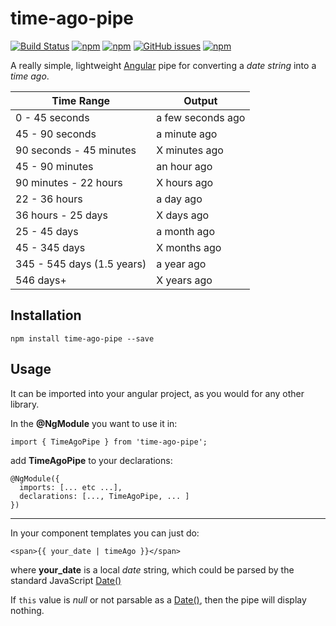 # time-ago-pipe
[![Build Status](https://travis-ci.org/AndrewPoyntz/time-ago-pipe.svg?branch=master)](https://travis-ci.org/AndrewPoyntz/time-ago-pipe) [![npm](https://img.shields.io/npm/v/time-ago-pipe.svg)](https://www.npmjs.com/package/time-ago-pipe) [![npm](https://img.shields.io/npm/dt/time-ago-pipe.svg?maxAge=25920)](https://www.npmjs.com/package/time-ago-pipe) [![GitHub issues](https://img.shields.io/github/issues/AndrewPoyntz/time-ago-pipe.svg?maxAge=25920?style=plastic)](https://github.com/AndrewPoyntz/time-ago-pipe/issues) [![npm](https://img.shields.io/npm/l/time-ago-pipe.svg?maxAge=25920?style=plastic)](https://github.com/AndrewPoyntz/time-ago-pipe/blob/master/LICENSE)

A really simple, lightweight [Angular](https://angular.io/) pipe for converting a _date string_ into a _time ago_.

|Time Range|Output|
|---|---|
|0 - 45 seconds             | a few seconds ago      |
|45 - 90 seconds            | a minute ago           |
|90 seconds - 45 minutes    | X minutes ago          |
|45 - 90 minutes            | an hour ago            |
|90 minutes - 22 hours      | X hours ago            |
|22 - 36 hours              | a day ago              |
|36 hours - 25 days         | X days ago             |
|25 - 45 days               | a month ago            |
|45 - 345 days              | X months ago           |
|345 - 545 days (1.5 years) | a year ago             |
|546 days+                  | X years ago            |

## Installation
```npm install time-ago-pipe --save```

## Usage
It can be imported into your angular project, as you would for any other library. 

In the **@NgModule** you want to use it in:

~~~~
import { TimeAgoPipe } from 'time-ago-pipe';
~~~~ 

add **TimeAgoPipe** to your declarations:

~~~~ 
@NgModule({
  imports: [... etc ...],
  declarations: [..., TimeAgoPipe, ... ]
})
~~~~ 

---

In your component templates you can just do:

~~~~
<span>{{ your_date | timeAgo }}</span>
~~~~

where **your_date** is a local _date_ string, which could be parsed by the standard JavaScript [Date()](https://developer.mozilla.org/en-US/docs/Web/JavaScript/Reference/Global_Objects/Date)

If `this` value is _null_ or not parsable as a [Date()](https://developer.mozilla.org/en-US/docs/Web/JavaScript/Reference/Global_Objects/Date), then the pipe will display nothing.
